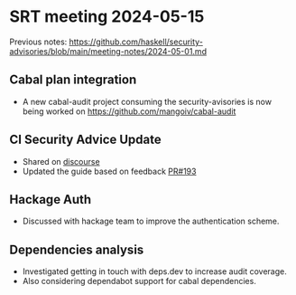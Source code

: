 # SRT meeting 2024-05-15

Previous notes:
https://github.com/haskell/security-advisories/blob/main/meeting-notes/2024-05-01.md

## Cabal plan integration

- A new cabal-audit project consuming the security-avisories is now being worked on https://github.com/mangoiv/cabal-audit

## CI Security Advice Update

- Shared on [discourse]( https://discourse.haskell.org/t/how-to-secure-github-repositories/9478)
- Updated the guide based on feedback [PR#193](https://github.com/haskell/security-advisories/pull/193)

## Hackage Auth

- Discussed with hackage team to improve the authentication scheme.

## Dependencies analysis

- Investigated getting in touch with deps.dev to increase audit coverage.
- Also considering dependabot support for cabal dependencies.
